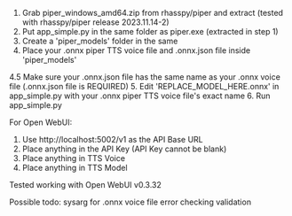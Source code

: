 1. Grab piper_windows_amd64.zip from rhasspy/piper and extract (tested with rhasspy/piper release 2023.11.14-2)
2. Put app_simple.py in the same folder as piper.exe (extracted in step 1)
3. Create a 'piper_models' folder in the same 
4. Place your .onnx piper TTS voice file and .onnx.json file inside 'piper_models'

4.5 Make sure your .onnx.json file has the same name as your .onnx voice file (.onnx.json file is REQUIRED)
5. Edit 'REPLACE_MODEL_HERE.onnx' in app_simple.py with your .onnx piper TTS voice file's exact name
6. Run app_simple.py

For Open WebUI:
1. Use http://localhost:5002/v1 as the API Base URL
2. Place anything in the API Key (API Key cannot be blank)
3. Place anything in TTS Voice
4. Place anything in TTS Model

Tested working with Open WebUI v0.3.32

Possible todo:
sysarg for .onnx voice file
error checking
validation
